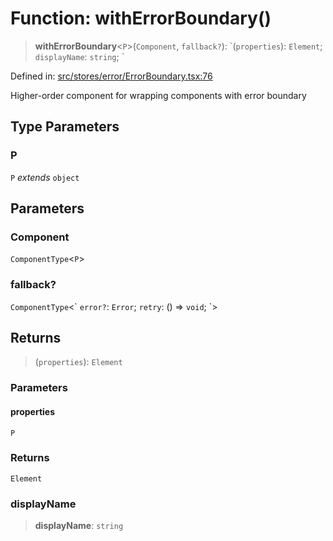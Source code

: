 # Function: withErrorBoundary()

> **withErrorBoundary**\<`P`\>(`Component`, `fallback?`): \`(`properties`): `Element`; `displayName`: `string`; \`

Defined in: [src/stores/error/ErrorBoundary.tsx:76](https://github.com/Nick2bad4u/Uptime-Watcher/blob/2a45eeb1723f8f7089001af2c92aa07d82dfe7e4/src/stores/error/ErrorBoundary.tsx#L76)

Higher-order component for wrapping components with error boundary

## Type Parameters

### P

`P` *extends* `object`

## Parameters

### Component

`ComponentType`\<`P`\>

### fallback?

`ComponentType`\<\` `error?`: `Error`; `retry`: () => `void`; \`\>

## Returns

> (`properties`): `Element`

### Parameters

#### properties

`P`

### Returns

`Element`

### displayName

> **displayName**: `string`
